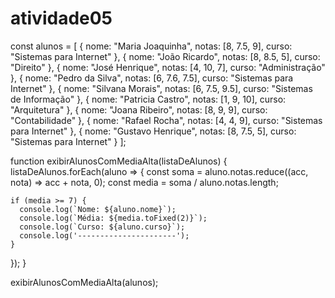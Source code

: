 # atividade05

const alunos = [
  { nome: "Maria Joaquinha", notas: [8, 7.5, 9], curso: "Sistemas para Internet" },
  { nome: "João Ricardo", notas: [8, 8.5, 5], curso: "Direito" },
  { nome: "José Henrique", notas: [4, 10, 7], curso: "Administração" },
  { nome: "Pedro da Silva", notas: [6, 7.6, 7.5], curso: "Sistemas para Internet" },
  { nome: "Silvana Morais", notas: [6, 7.5, 9.5], curso: "Sistemas de Informação" },
  { nome: "Patricia Castro", notas: [1, 9, 10], curso: "Arquitetura" },
  { nome: "Joana Ribeiro", notas: [8, 9, 9], curso: "Contabilidade" },
  { nome: "Rafael Rocha", notas: [4, 4, 9], curso: "Sistemas para Internet" },
  { nome: "Gustavo Henrique", notas: [8, 7.5, 5], curso: "Sistemas para Internet" }
];


function exibirAlunosComMediaAlta(listaDeAlunos) {
  listaDeAlunos.forEach(aluno => {
    const soma = aluno.notas.reduce((acc, nota) => acc + nota, 0);
    const media = soma / aluno.notas.length;

    if (media >= 7) {
      console.log(`Nome: ${aluno.nome}`);
      console.log(`Média: ${media.toFixed(2)}`);
      console.log(`Curso: ${aluno.curso}`);
      console.log('----------------------');
    }
  });
}

exibirAlunosComMediaAlta(alunos);
